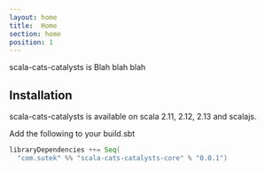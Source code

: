 ```yaml
---
layout: home
title:  Home
section: home
position: 1
---
```


scala-cats-catalysts is Blah blah blah

## Installation

scala-cats-catalysts is available on scala 2.11, 2.12, 2.13 and scalajs.

Add the following to your build.sbt
```scala
libraryDependencies ++= Seq(
  "com.sutek" %% "scala-cats-catalysts-core" % "0.0.1")
```
